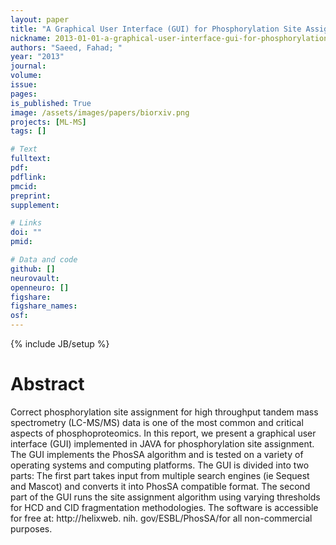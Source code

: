 ```yaml
---
layout: paper
title: "A Graphical User Interface (GUI) for Phosphorylation Site Assignment of Protein Mass Spectrometry Data"
nickname: 2013-01-01-a-graphical-user-interface-gui-for-phosphorylation-site-assignment-of-protein-mass-spectrometry-data
authors: "Saeed, Fahad; "
year: "2013"
journal: 
volume: 
issue:
pages: 
is_published: True
image: /assets/images/papers/biorxiv.png
projects: [ML-MS]
tags: []

# Text
fulltext:
pdf:
pdflink:
pmcid:
preprint: 
supplement:

# Links
doi: ""
pmid:

# Data and code
github: []
neurovault:
openneuro: []
figshare:
figshare_names:
osf:
---
```

{% include JB/setup %}

# Abstract

Correct phosphorylation site assignment for high throughput tandem mass spectrometry (LC-MS/MS) data is one of the most common and critical aspects of phosphoproteomics. In this report, we present a graphical user interface (GUI) implemented in JAVA for phosphorylation site assignment. The GUI implements the PhosSA algorithm and is tested on a variety of operating systems and computing platforms. The GUI is divided into two parts: The first part takes input from multiple search engines (ie Sequest and Mascot) and converts it into PhosSA compatible format. The second part of the GUI runs the site assignment algorithm using varying thresholds for HCD and CID fragmentation methodologies. The software is accessible for free at: http://helixweb. nih. gov/ESBL/PhosSA/for all non-commercial purposes.
